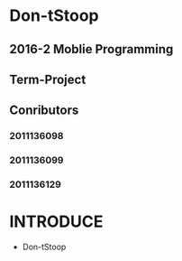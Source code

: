 # Don-tStoop

## 2016-2 Moblie Programming 

## Term-Project

## Conributors
### 2011136098
### 2011136099
### 2011136129

# INTRODUCE
- Don-tStoop
